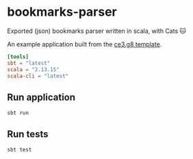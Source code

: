 # bookmarks-parser

Exported (json) bookmarks parser written in scala, with Cats :cat:

An example application built from the [ce3.g8 template](https://github.com/typelevel/ce3.g8).

```toml
[tools]
sbt = "latest"
scala = "2.13.15"
scala-cli = "latest"
```

## Run application

```shell
sbt run
```

## Run tests

```shell
sbt test
```
